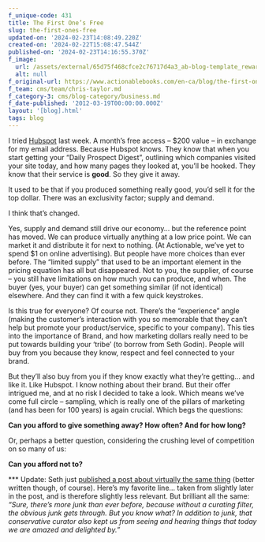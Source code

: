 ```yaml
---
f_unique-code: 431
title: The First One’s Free
slug: the-first-ones-free
updated-on: '2024-02-23T14:08:49.220Z'
created-on: '2024-02-22T15:08:47.544Z'
published-on: '2024-02-23T14:16:55.370Z'
f_image:
  url: /assets/external/65d75f468cfce2c76717d4a3_ab-blog-template_reward.jpeg
  alt: null
f_original-url: https://www.actionablebooks.com/en-ca/blog/the-first-ones-free/
f_team: cms/team/chris-taylor.md
f_category-3: cms/blog-category/business.md
f_date-published: '2012-03-19T00:00:00.000Z'
layout: '[blog].html'
tags: blog
---
```


I tried [Hubspot](http://hubspot.com) last week. A month’s free access – $200 value – in exchange for my email address. Because Hubspot knows. They know that when you start getting your “Daily Prospect Digest”, outlining which companies visited your site today, and how many pages they looked at, you’ll be hooked. They know that their service is **good**. So they give it away.

It used to be that if you produced something really good, you’d sell it for the top dollar. There was an exclusivity factor; supply and demand.

I think that’s changed.

Yes, supply and demand still drive our economy… but the reference point has moved. We can produce virtually anything at a low price point. We can market it and distribute it for next to nothing. (At Actionable, we’ve yet to spend $1 on online advertising). But people have more choices than ever before. The “limited supply” that used to be an important element in the pricing equation has all but disappeared. Not to you, the supplier, of course – you still have limitations on how much you can produce, and when. The buyer (yes, your buyer) can get something similar (if not identical) elsewhere. And they can find it with a few quick keystrokes.

Is this true for everyone? Of course not. There’s the “experience” angle (making the customer’s interaction with you so memorable that they can’t help but promote your product/service, specific to your company). This ties into the importance of Brand, and how marketing dollars really need to be put towards building your ‘tribe’ (to borrow from Seth Godin). People will buy from you because they know, respect and feel connected to your brand.

But they’ll also buy from you if they know exactly what they’re getting… and like it. Like Hubspot. I know nothing about their brand. But their offer intrigued me, and at no risk I decided to take a look. Which means we’ve come full circle – sampling, which is really one of the pillars of marketing (and has been for 100 years) is again crucial. Which begs the questions:

**Can you afford to give something away? How often? And for how long?**

Or, perhaps a better question, considering the crushing level of competition on so many of us:

**Can you afford not to?**

\*\*\* Update: Seth just [published a post about virtually the same thing](http://www.thedominoproject.com/2012/03/demolishing-the-argument-that-abundance-causes-scarcity.html) (better written though, of course). Here’s my favorite line… taken from slightly later in the post, and is therefore slightly less relevant. But brilliant all the same: _“Sure, there’s more junk than ever before, because without a curating filter, the obvious junk gets through. But you know what? In addition to junk, that conservative curator also kept us from seeing and hearing things that today we are amazed and delighted by.”_
